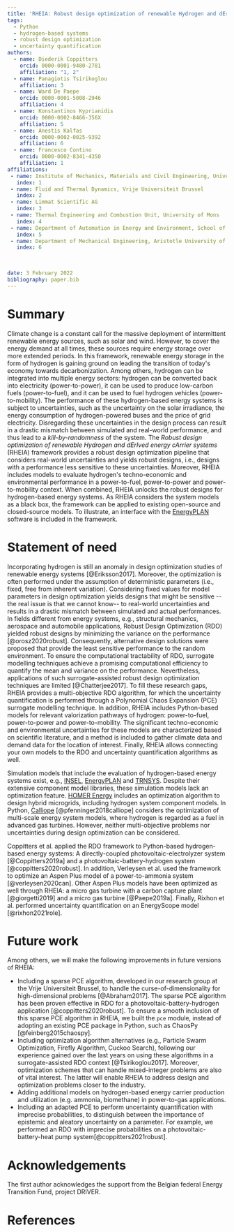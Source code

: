```yaml
---
title: 'RHEIA: Robust design optimization of renewable Hydrogen and dErIved energy cArrier systems'
tags:
  - Python
  - hydrogen-based systems
  - robust design optimization
  - uncertainty quantification
authors:
  - name: Diederik Coppitters
    orcid: 0000-0001-9480-2781
    affiliation: "1, 2"
  - name: Panagiotis Tsirikoglou
    affiliation: 3
  - name: Ward De Paepe
    orcid: 0000-0001-5008-2946
    affiliation: 4
  - name: Konstantinos Kyprianidis
    orcid: 0000-0002-8466-356X
    affiliation: 5
  - name: Anestis Kalfas
    orcid: 0000-0002-0025-9392
    affiliation: 6
  - name: Francesco Contino
    orcid: 0000-0002-8341-4350
    affiliation: 1
affiliations:
 - name: Institute of Mechanics, Materials and Civil Engineering, Université catholique de Louvain
   index: 1
 - name: Fluid and Thermal Dynamics, Vrije Universiteit Brussel
   index: 2
 - name: Limmat Scientific AG
   index: 3
 - name: Thermal Engineering and Combustion Unit, University of Mons
   index: 4
 - name: Department of Automation in Energy and Environment, School of Business, Society and Engineering, Malardalen University
   index: 5
 - name: Department of Mechanical Engineering, Aristotle University of Thessaloniki
   index: 6
   

   
date: 3 February 2022
bibliography: paper.bib
---
```


# Summary

Climate change is a constant call for the massive deployment of intermittent renewable energy sources, such as solar and wind. 
However, to cover the energy demand at all times, these sources require energy storage over more extended periods.
In this framework, renewable energy storage in the form of hydrogen is gaining ground on leading the transition of today's economy towards decarbonization. 
Among others, hydrogen can be integrated into multiple energy sectors:
hydrogen can be converted back into electricity (power-to-power),
it can be used to produce low-carbon fuels (power-to-fuel),
and it can be used to fuel hydrogen vehicles (power-to-mobility).
The performance of these hydrogen-based energy systems is subject to uncertainties, 
such as the uncertainty on the solar irradiance, the energy consumption of hydrogen-powered buses and the price of grid electricity.
Disregarding these uncertainties in the design process can result in a drastic mismatch between simulated and real-world performance, 
and thus lead to a *kill-by-randomness* of the system.
The *Robust design optimization of renewable Hydrogen and dErIved energy cArrier systems* (RHEIA) framework provides a robust design optimization pipeline 
that considers real-world uncertainties and yields robust designs, i.e., designs with a performance less sensitive to these uncertainties.
Moreover, RHEIA includes models to evaluate hydrogen's techno-economic and environmental performance in a power-to-fuel, power-to-power and power-to-mobility context.
When combined, RHEIA unlocks the robust designs for hydrogen-based energy systems.
As RHEIA considers the system models as a black box, the framework can be applied to existing open-source and closed-source models.
To illustrate, an interface with the [EnergyPLAN](https://www.energyplan.eu/) software is included in the framework. 


# Statement of need

Incorporating hydrogen is still an anomaly in design optimization studies of renewable energy systems [@Eriksson2017]. 
Moreover, the optimization is often performed under the assumption of deterministic parameters (i.e., fixed, free from inherent variation).
Considering fixed values for model parameters in design optimization yields designs that might be sensitive -- the real issue is that we cannot know-- to real-world uncertainties
and results in a drastic mismatch between simulated and actual performances.
In fields different from energy systems, e.g., structural mechanics, aerospace and automobile applications, 
Robust Design Optimization (RDO) yielded robust designs by minimizing the variance on the performance [@orosz2020robust].
Consequently, alternative design solutions were proposed that provide the least sensitive performance to the random environment.
To ensure the computational tractability of RDO, surrogate modelling techniques achieve a promising computational efficiency
to quantify the mean and variance on the performance. Nevertheless, applications of such surrogate-assisted robust design optimization techniques are limited [@Chatterjee2017].
To fill these research gaps, RHEIA provides a multi-objective RDO algorithm,
for which the uncertainty quantification is performed through a Polynomial Chaos Expansion (PCE) surrogate modelling technique.
In addition, RHEIA includes Python-based models for relevant valorization pathways of hydrogen: power-to-fuel, power-to-power and power-to-mobility.
The significant techno-economic and environmental uncertainties for these models are characterized based on scientific literature, 
and a method is included to gather climate data and demand data for the location of interest.
Finally, RHEIA allows connecting your own models to the RDO and uncertainty quantification algorithms as well.   

Simulation models that include the evaluation of hydrogen-based energy systems exist,
e.g., [INSEL](https://insel.eu/en/home_en.html), [EnergyPLAN](https://www.energyplan.eu/) and [TRNSYS](http://www.trnsys.com/).
Despite their extensive component model libraries, these simulation models lack an optimization feature.
[HOMER Energy](https://www.homerenergy.com/products/pro/index.html) includes an optimization algorithm to design hybrid microgrids, including hydrogen system component models.
In Python, [Calliope](https://www.callio.pe/) [@pfenninger2018calliope] considers the optimization of multi-scale energy system models, where hydrogen is regarded as a fuel in advanced gas turbines.
However, neither multi-objective problems nor uncertainties during design optimization can be considered.

Coppitters et al. applied the RDO framework to Python-based hydrogen-based energy systems: 
A directly-coupled photovoltaic-electrolyzer system [@Coppitters2019a] and a photovoltaic-battery-hydrogen system [@coppitters2020robust]. 
In addition, Verleysen et al. used the framework to optimize an Aspen Plus model of a power-to-ammonia system [@verleysen2020can].
Other Aspen Plus models have been optimized as well through 
RHEIA: a micro gas turbine with a carbon capture plant [@giorgetti2019] and a 
micro gas turbine [@Paepe2019a]. Finally, Rixhon et al. performed uncertainty quantification on an EnergyScope model [@rixhon2021role].


# Future work

Among others, we will make the following improvements in future versions of RHEIA:

- Including a sparse PCE algorithm, developed in our research group at the Vrije Universiteit Brussel, to handle the curse-of-dimensionality for high-dimensional problems [@Abraham2017].
The sparse PCE algorithm has been proven effective in RDO for a photovoltaic-battery-hydrogen application [@coppitters2020robust]. 
To ensure a smooth inclusion of this sparse PCE algorithm in RHEIA, we built the ``pce`` module, 
instead of adopting an existing PCE package in Python, such as ChaosPy [@feinberg2015chaospy].
- Including optimization algorithm alternatives (e.g., Particle Swarm Optimization, Firefly Algorithm, Cuckoo Search), 
following our experience gained over the last years on using these algorithms in a surrogate-assisted RDO context [@Tsirikoglou2017].
Moreover, optimization schemes that can handle mixed-integer problems are also of vital interest. 
The latter will enable RHEIA to address design and optimization problems closer to the industry.
- Adding additional models on hydrogen-based energy carrier production and utilization (e.g. ammonia, biomethane) in power-to-gas applications. 
- Including an adapted PCE to perform uncertainty quantification with imprecise probabilities, to distinguish between the importance of
epistemic and aleatory uncertainty on a parameter. For example, we performed an RDO with imprecise probabilities on a photovoltaic-battery-heat pump system[@coppitters2021robust].

# Acknowledgements

The first author acknowledges the support from the Belgian federal Energy Transition Fund, project DRIVER.

# References